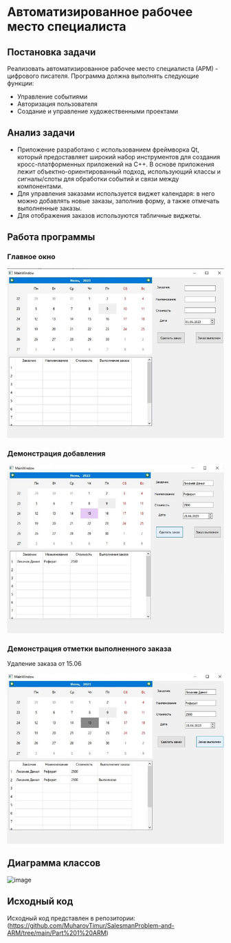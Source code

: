 # Автоматизированное рабочее место специалиста
## Постановка задачи
Реализовать автоматизированное рабочее место специалиста (АРМ) - цифрового писателя. Программа должна выполнять следующие функции:

- Управление событиями
- Авторизация пользователя
- Создание и управление художественными проектами

## Анализ задачи
- Приложение  разработано с использованием фреймворка Qt, который предоставляет широкий набор инструментов для создания кросс-платформенных приложений на C++. В основе приложения лежит объектно-ориентированный подход, использующий классы и сигналы/слоты для обработки событий и связи между компонентами.
- Для управления заказами используется виджет календаря: в него можно добавлять новые заказы, заполнив форму, а также отмечать выполненные заказы.
- Для отображения заказов используются табличные виджеты.

## Работа программы
### Главное окно
![image](https://github.com/MuharovTimur/SalesmanProblem-and-ARM/blob/main/Part%201%20ARM/АРМ1%20(2).jpg)

### Демонстрация добавления
![image](https://github.com/MuharovTimur/SalesmanProblem-and-ARM/blob/main/Part%201%20ARM/АРМ2%20(2).jpg)

### Демонстрация отметки выполненного заказа
Удаление заказа от 15.06

![image](https://github.com/MuharovTimur/SalesmanProblem-and-ARM/blob/main/Part%201%20ARM/АРМ3%20(2).jpg)

## Диаграмма классов
![image](https://github.com/verxek/creative_work/assets/88082592/8ed7b10a-a785-4897-9b87-c0a82cfa953d)

## Исходный код
Исходный код представлен в репозитории: (https://github.com/MuharovTimur/SalesmanProblem-and-ARM/tree/main/Part%201%20ARM)
